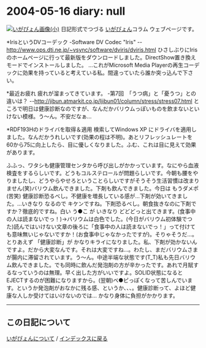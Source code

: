 2004-05-16 diary: null
=====================================================================================================
[![いがぴょん画像(小)](https://igapyon.github.io/diary/images/iga200306s.jpg "いがぴょん")](https://igapyon.github.io/diary/memo/memoigapyon.html) 日記形式でつづる [いがぴょん](https://igapyon.github.io/diary/memo/memoigapyon.html)コラム ウェブページです。

*IrisというDVコーデック
-Software DV Codec "Iris"
--http://www.ops.dti.ne.jp/~vsync/software/dviris/dviris.html
ひさしぶりにIrisのホームページに行って最新版をダウンロードしました。DirectShow置き換えモードでインストールしました。
…これがMicrosoft Media Playerの再生コーデックに効果を持っていると考えている私。間違っていたら誰か突っ込んで下さい。

*最近お疲れ
疲れが溜まってきています。
-第7回　「うつ病」と「憂うつ」との違いは？
--http://jibun.atmarkit.co.jp/ljibun01/column/stress/stress07.html
ところで明日は健康診断なのですが、なんだかバリウムっぽいものを飲まないといけない模様。う～ん。不安だなぁ…

*RDF193Hのドライバを取得＆適用
検索してWindows XP にドライバを適用しました。なんだかうれしいです(効果の程は不明)。あとリフレッシュレートを 60から75に向上したら、目に優しくなりました。ふむ、これは目に見えて効果があります。





ふふっ、ワタシも健康管理センタから呼び出しがかかっています。なにやら血液検査をするらしいです。どうもコルステロールが問題らしいです。今朝も腰をやりましたし、どうやらやせろということらしいですがそうそう生活習慣は改まりません(笑)バリウム飲んできました。下剤も飲んできました。今日は もうダメポ (苦笑) 健康診断恐るべし。不健康を増長している感が…下剤が効いてきました。…いきなり なるので キケンですね。下剤恐るべし。朝食抜きなのに下剤ですか？徹底的ですね。白い う●こ が いきなり どどどっと出てきます。(食事中の人は読まないでっ！)→バリウムは白色でした。(今日がバリウム初体験でつた)読んではいけない文章の後ろに「食事中の人は読まないでっ！」って付けても意味無いじゃないですか！(お食事中じゃなかったですが)。そりゃそうだ…。とりあえず 「健康診断」が かなりキライになりました。私、下剤が効かないんですよ。だから大変なんです。それは大変ですね…。わたし、まだバリウムさまが腸内に滞留されています。う～ん。中途半端な状態です(T_T)私も先日バリウム飲んできました。でも同時に飲んだ発泡剤の方が辛かったです。あれで月賦するなっていうのは無理。早く出した方がいいですよ。SOLID状態になるとEJECTするのが困難になりますから。(翌朝)ベ●ピっぽくなって苦しんでいます。というか発泡剤がおなかに残る感、というか、、、。健康診断って、よほど健康な人しか受けてはいけないのでは… かなり身体に負担がかかります。


----------------------------------------------------------------------------------------------------

## この日記について
[いがぴょんについて](http://www.igapyon.jp/igapyon/diary/memo/memoigapyon.html) / [インデックスに戻る](https://igapyon.github.io/diary/idxall.html)
